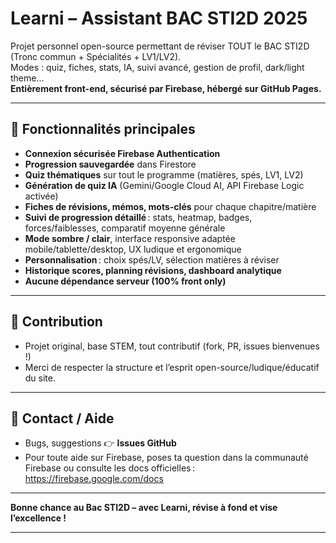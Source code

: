 # Learni – Assistant BAC STI2D 2025

Projet personnel open-source permettant de réviser TOUT le BAC STI2D (Tronc commun + Spécialités + LV1/LV2).  
Modes : quiz, fiches, stats, IA, suivi avancé, gestion de profil, dark/light theme...  
**Entièrement front-end, sécurisé par Firebase, hébergé sur GitHub Pages.**

---

## 🚀 Fonctionnalités principales

- **Connexion sécurisée Firebase Authentication**
- **Progression sauvegardée** dans Firestore
- **Quiz thématiques** sur tout le programme (matières, spés, LV1, LV2)
- **Génération de quiz IA** (Gemini/Google Cloud AI, API Firebase Logic activée)
- **Fiches de révisions, mémos, mots-clés** pour chaque chapitre/matière
- **Suivi de progression détaillé** : stats, heatmap, badges, forces/faiblesses, comparatif moyenne générale
- **Mode sombre / clair**, interface responsive adaptée mobile/tablette/desktop, UX ludique et ergonomique
- **Personnalisation** : choix spés/LV, sélection matières à réviser
- **Historique scores, planning révisions, dashboard analytique**
- **Aucune dépendance serveur (100% front only)**

---
## 🤝 Contribution

- Projet original, base STEM, tout contributif (fork, PR, issues bienvenues !)
- Merci de respecter la structure et l’esprit open-source/ludique/éducatif du site.

---

## 📧 Contact / Aide

- Bugs, suggestions 👉 **Issues GitHub**
- Pour toute aide sur Firebase, poses ta question dans la communauté Firebase ou consulte les docs officielles : https://firebase.google.com/docs

---

**Bonne chance au Bac STI2D – avec Learni, révise à fond et vise l’excellence !**

---
